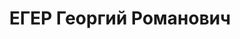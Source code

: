 ---
title: ЕГЕР Георгий Романович
description: 'Род. в 1902, г. Ленинград, русский, обр.: высшее, б/п. Трест "Востокнефть",
  ст. геолог

  Арестован 29.03.1937. Обв. по ст. 58-6, 58-7, 58-8, 58-11. Приговор: ВМН. Расстрелян
  25.12.1937.

  Реабилитирован 10.08.1957'
---